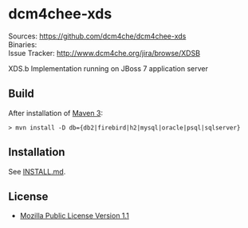 dcm4chee-xds
============
Sources: https://github.com/dcm4che/dcm4chee-xds  
Binaries:   
Issue Tracker: http://www.dcm4che.org/jira/browse/XDSB 

XDS.b Implementation running on JBoss 7 application server


Build
-----
After installation of [Maven 3](http://maven.apache.org):

    > mvn install -D db={db2|firebird|h2|mysql|oracle|psql|sqlserver}

Installation
------------
See [INSTALL.md](https://github.com/dcm4che/dcm4chee-xds/blob/master/INSTALL.md).

License
-------
* [Mozilla Public License Version 1.1](http://www.mozilla.org/MPL/1.1/)
